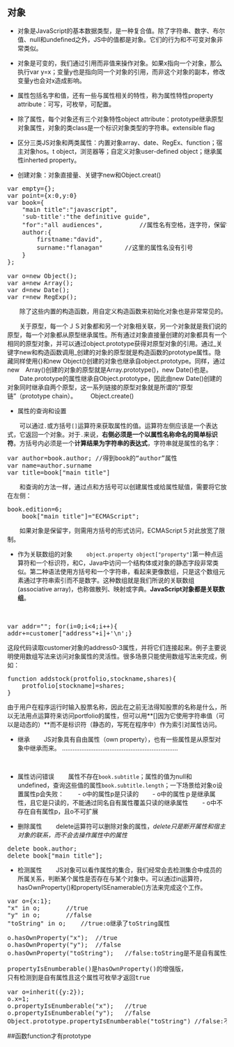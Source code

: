 ## 对象
* 对象是JavaScript的基本数据类型，是一种复合值。除了字符串、数字、布尔值、null和undefined之外，JS中的值都是对象。它们的行为和不可变对象非常类似。

* 对象是可变的，我们通过引用而非值来操作对象。如果x指向一个对象，那么执行var y=x；变量y也是指向同一个对象的引用，而非这个对象的副本，修改变量y也会对x造成影响。

* 属性包括名字和值，还有一些与属性相关的特性，称为属性特性property attribute：可写，可枚举，可配置。

* 除了属性，每个对象还有三个对象特性object attribute：prototype继承原型对象属性，对象的类class是一个标识对象类型的字符串。extensible flag

* 区分三类JS对象和两类属性：内置对象array、date、RegEx、function；宿主对象hos。t object，浏览器等；自定义对象user-defined object；继承属性inherted property。

* 创建对象：对象直接量、关键字new和Object.creat()

<pre>var empty={};
var point={x:0,y:0}
var book={
	"main title":"javascript",
	'sub-title':"the definitive guide",
	"for":"all audiences",			//属性名有空格，连字符，保留字的要用引号
	author:{
		firstname:"david",
		surname:"flanagan"		//这里的属性名没有引号
	}
};

var o=new Object();
var a=new Array();
var d=new Date();
var r=new RegExp();
</pre>
　　除了这些内置的构造函数，用自定义构造函数来初始化对象也是非常常见的。

　　关于原型，每一个ＪＳ对象都和另一个对象相关联，另一个对象就是我们说的原型，每一个对象都从原型继承属性。所有通过对象直接量创建的对象都具有一个相同的原型对象，并可以通过object.prototype获得对原型对象的引用。通过_关键字new和构造函数调用_创建的对象的原型就是构造函数的prototype属性。隐藏同样使用{}和new Object()创建的对象也继承自object.prototype。同样，通过new　Array()创建的对象的原型就是Array.prototype()，new Date()也是。
　　Date.prototype的属性继承自Object.prototype，因此由new Date()创建的对象同时继承自两个原型，这一系列链接的原型对象就是所谓的“原型链”（prototype chain）。
　　Object.create()

* 属性的查询和设置

　　可以通过`.`或方括号`[]`运算符来获取属性的值。运算符左侧应该是一个表达式，它返回一个对象。对于`.`来说，**右侧必须是一个以属性名称命名的简单标识符**。方括号内必须是一个**计算结果为字符串的表达式**，字符串就是属性的名字：
<pre>var author=book.author; //得到book的“author”属性
var name=author.surname
var title=book["main title"]</pre>
　　和查询的方法一样，通过点和方括号可以创建属性或给属性赋值，需要将它放在左侧：
<pre>book.edition=6;
    book["main title"]="ECMAScript";
</pre>
　　如果对象是保留字，则需用方括号的形式访问，ECMAScript５对此放宽了限制。

* 作为关联数组的对象
　　`object.property object["property"]`第一种点运算符和一个标识符，和C，Java中访问一个结构体或对象的静态字段非常类似。第二种语法使用方括号和一个字符串，看起来更像数组，只是这个数组元素通过字符串索引而不是数字。这种数组就是我们所说的关联数组(associative array)，也称做散列、映射或字典。**JavaScript对象都是关联数组**。

　<pre>var addr="";
for(i=0;i<4;i++){
    addr+=customer["address"+i]+'\n';}
   </pre>这段代码读取customer对象的address0-3属性，并将它们连接起来。例子主要说明使用数组写法来访问对象属性的灵活性。很多场景只能使用数组写法来完成，例如：
<pre>
function addstock(protfolio,stockname,shares){
    protfolio[stockname]=shares;
}
</pre>由于用户在程序运行时输入股票名称，因此在之前无法得知股票的名称是什么，所以无法用点运算符来访问portfolio的属性，但可以用**[]因为它使用字符串值（可以是动态的）**而不是标识符（静态的，写死在程序中）作为索引对属性访问。

* 继承
　　JS对象具有自由属性（own property），也有一些属性是从原型对象中继承而来。
…………………………………………………………
<br>

* 属性访问错误
　　属性不存在`book.subtitle`；属性的值为null和undefined，查询这些值的属性`book.subtitle.length`；一下场景给对象o设置属性p会失败：
　　- o中的属性p是只读的
　　- o中的属性ｐ是继承属性，且它是只读的，不能通过同名自有属性覆盖只读的继承属性
　　- o中不存在自有属性p，且o不可扩展

* 删除属性
　　delete运算符可以删除对象的属性，_delete只是断开属性和宿主对象的联系，而不会去操作属性中的属性_
<pre>
delete book.author;
delete book["main title"];
</pre>

* 检测属性
　　JS对象可以看作属性的集合，我们经常会去检测集合中成员的所属关系，判断某个属性是否存在与某个对象中。可以通过in运算符，hasOwnProperty()和propertyISEnamerable()方法来完成这个工作。
<pre>
var o={x:1};
"x" in o;		//true
"y" in o;		//false
"toString" in o;	//true:o继承了toString属性

o.hasOwnProperty("x");	//true
o.hasOwnProperty("y");	//false
o.hasOwnProperty("toString");	//false:toString是不是自有属性是继承的

propertyIsEnumberable()是hasOwnProperty()的增强版，
只有检测到是自有属性且这个属性可枚举才返回true

var o=inherit({y:2});
o.x=1;
o.propertyIsEnumberable("x");	//true
o.propertyIsEnumberable("y");	//false
Object.prototype.propertyIsEnumberable("toString") //false:不可枚举
</pre>
##函数function才有prototype

